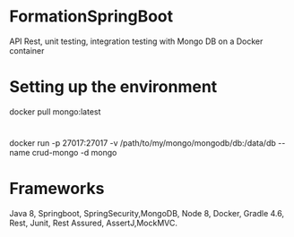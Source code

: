 # FormationSpringBoot
API Rest, unit testing, integration testing with Mongo DB on a Docker container


# Setting up  the environment 

docker pull mongo:latest
#
docker run -p 27017:27017 -v /path/to/my/mongo/mongodb/db:/data/db --name crud-mongo -d mongo

# Frameworks

Java 8, 
Springboot, SpringSecurity,MongoDB, Node 8, Docker, Gradle 4.6, Rest, Junit, Rest Assured, AssertJ,MockMVC.
